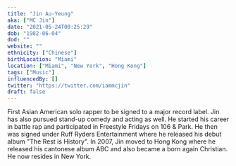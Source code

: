 ```yaml
---
title: "Jin Au-Yeung"
aka: ["MC Jin"]
date: "2021-05-24T00:25:29"
dob: "1982-06-04"
dod: ""
website: ""
ethnicity: ["Chinese"]
birthLocation: "Miami"
location: ["Miami", "New York", "Hong Kong"]
tags: ["Music"]
influencedBy: []
twitter: "https://twitter.com/iammcjin"
draft: false
---
```


First Asian American solo rapper to be signed to a major record label. Jin has
also pursued stand-up comedy and acting as well. He started his career in battle
rap and participated in Freestyle Fridays on 106 & Park. He then was signed
under Ruff Ryders Entertainment where he released his debut album "The Rest is
History". In 2007, Jin moved to Hong Kong where he released his cantonese album
ABC and also became a born again Christian. He now resides in New York.
